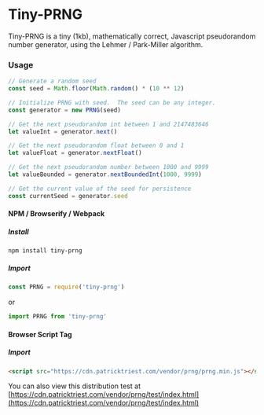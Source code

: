 # Tiny-PRNG

Tiny-PRNG is a tiny (1kb), mathematically correct, Javascript pseudorandom number generator, using the Lehmer / Park-Miller algorithm.

### Usage

```javascript
// Generate a random seed
const seed = Math.floor(Math.random() * (10 ** 12)

// Initialize PRNG with seed.  The seed can be any integer.
const generator = new PRNG(seed)

// Get the next pseudorandom int between 1 and 2147483646
let valueInt = generator.next()

// Get the next pseudorandom float between 0 and 1
let valueFloat = generator.nextFloat()

// Get the next pseudorandom number between 1000 and 9999
let valueBounded = generator.nextBoundedInt(1000, 9999)

// Get the current value of the seed for persistence
const currentSeed = generator.seed
```

#### NPM / Browserify / Webpack

##### Install
```
npm install tiny-prng
```

##### Import
```javascript
const PRNG = require('tiny-prng')
```
or
```javascript
import PRNG from 'tiny-prng'
```


#### Browser Script Tag

##### Import
```html
<script src="https://cdn.patricktriest.com/vendor/prng/prng.min.js"></script>
```

You can also view this distribution test at [https://cdn.patricktriest.com/vendor/prng/test/index.html](https://cdn.patricktriest.com/vendor/prng/test/index.html)
